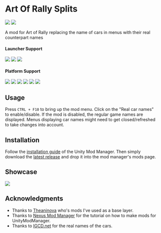 ﻿# Art Of Rally Splits

[![](https://img.shields.io/github/v/release/MMike17/ArtOfRally_RealCarNames?label=Download)](https://github.com/MMike17/ArtOfRally_RealCarNames/releases/latest)
![](https://img.shields.io/badge/Game%20Version-v1.5.5-blue)

A mod for Art of Rally replacing the name of cars in menus with their real counterpart names

#### Launcher Support

![](https://img.shields.io/badge/Steam-Supprted-green)
![](https://img.shields.io/badge/Epic-Untested-yellow)
![](https://img.shields.io/badge/GOG-Untested-yellow)

#### Platform Support

![](https://img.shields.io/badge/Windows-Supprted-green)
![](https://img.shields.io/badge/Linux-Untested-yellow)
![](https://img.shields.io/badge/OS%2FX-Untested-yellow)
![](https://img.shields.io/badge/PlayStation-Untested-yellow)
![](https://img.shields.io/badge/XBox-Untested-yellow)
![](https://img.shields.io/badge/Switch-Untested-yellow)

## Usage

Press `CTRL + F10` to bring up the mod menu.
Click on the "Real car names" to enable/disable.
If the mod is disabled, the regular game names are displayed.
Menus displaying car names might need to get closed/refreshed to take changes into account.

## Installation

Follow the [installation guide](https://www.nexusmods.com/site/mods/21/) of
the Unity Mod Manager.
Then simply download the [latest release](https://github.com/MMike17/ArtOfRally_RealCarNames/releases/latest)
and drop it into the mod manager's mods page.

## Showcase

![](thumbnail.png)

## Acknowledgments

- Thanks to [Theaninova](https://github.com/Theaninova) who's mods I've used as a base layer.
- Thanks to [Nexus Mod Manager](https://wiki.nexusmods.com/index.php/How_to_create_mod_for_unity_game) for the tutorial on how to make mods for UnityModManager.
- Thanks to [IGCD.net](https://igcd.net/game.php?id=1000013286) for the real names of the cars.